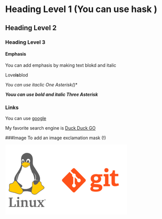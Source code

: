 # Heading Level 1 (You can use hask )

## Heading Level 2 

### Heading Level 3

#### Emphasis 
You can add emphasis by making text blokd and italic

Love**is**blod 

*You can use itaclic One Asterisk(*)*

***Youu can use bold and italic Three Asterisk***

### Links

You can use [google](https://google.com)

My favorite search engine is [Duck Duck GO](htttps://duckduckgo.com "The Best search engine for privacy")

###Image
To add an image exclamation mask (!)

![Linux And Git](gitAndLinux.png)

